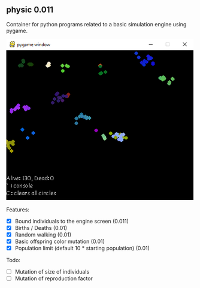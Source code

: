 ## physic 0.011

Container for python programs related to a basic simulation engine using pygame.

![physic 0.01](https://raw.githubusercontent.com/overfieldio/physic/master/4-2-2020physic.png)

Features:
- [x] Bound individuals to the engine screen (0.011)
- [x] Births / Deaths (0.01)
- [x] Random walking (0.01)
- [x] Basic offspring color mutation (0.01)
- [x] Population limit (default 10 * starting population) (0.01)

Todo:
- [ ] Mutation of size of individuals
- [ ] Mutation of reproduction factor
